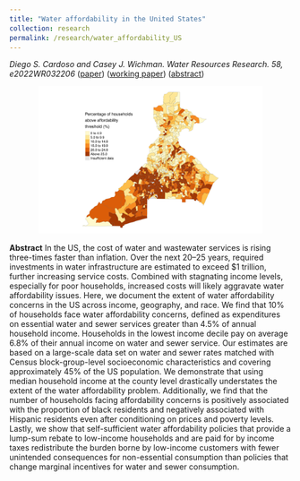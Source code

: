 ```yaml
---
title: "Water affordability in the United States"
collection: research
permalink: /research/water_affordability_US
---
```

_Diego S. Cardoso and Casey J. Wichman. Water Resources Research. 58, e2022WR032206_ ([paper](https://doi.org/10.1029/2022WR032206)) ([working paper](files/papers/Cardoso_Wichman_Water_Affordability_US.pdf)) ([abstract](research/water_affordability_US))

<center>
  <img src="/images/water_affordability.png" alt="Water Affordability in the US"  width="400"/>
</center>

**Abstract**
In the US, the cost of water and wastewater services is rising three-times faster than inflation. Over the next 20–25 years, required investments in water infrastructure are estimated to exceed $1 trillion, further increasing service costs. Combined with stagnating income levels, especially for poor households, increased costs will likely aggravate water affordability issues. Here, we document the extent of water affordability concerns in the US across income, geography, and race. We find that 10% of households face water affordability concerns, defined as expenditures on essential water and sewer services greater than 4.5% of annual household income. Households in the lowest income decile pay on average 6.8% of their annual income on water and sewer service. Our estimates are based on a large-scale data set on water and sewer rates matched with Census block-group-level socioeconomic characteristics and covering approximately 45% of the US population. We demonstrate that using median household income at the county level drastically understates the extent of the water affordability problem. Additionally, we find that the number of households facing affordability concerns is positively associated with the proportion of black residents and negatively associated with Hispanic residents even after conditioning on prices and poverty levels. Lastly, we show that self-sufficient water affordability policies that provide a lump-sum rebate to low-income households and are paid for by income taxes redistribute the burden borne by low-income customers with fewer unintended consequences for non-essential consumption than policies that change marginal incentives for water and sewer consumption.





